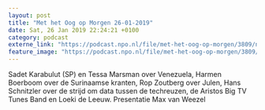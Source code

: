 ```yaml
---
layout: post
title: "Met het Oog op Morgen 26-01-2019"
date: Sat, 26 Jan 2019 22:24:21 +0100
category: podcast
externe_link: "https://podcast.npo.nl/file/met-het-oog-op-morgen/3809/nporadio1_met-het-oog-op-morgen_20190126_met-het-oog-op-morgen-26-01-2019_CO7LBW.mp3"
feature_image: "https://podcast.npo.nl/file/met-het-oog-op-morgen/3809/nporadio1_met-het-oog-op-morgen_20190126_met-het-oog-op-morgen-26-01-2019_CO7LBW.mp3"
---
```


Sadet Karabulut (SP) en Tessa Marsman over Venezuela, Harmen Boerboom over de Surinaamse kranten, Rop Zoutberg over Julen, Hans Schnitzler over de strijd om data tussen de techreuzen, de Aristos Big TV Tunes Band en Loeki de Leeuw.
Presentatie Max van Weezel

